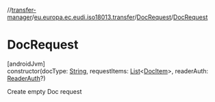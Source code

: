 //[transfer-manager](../../../index.md)/[eu.europa.ec.eudi.iso18013.transfer](../index.md)/[DocRequest](index.md)/[DocRequest](-doc-request.md)

# DocRequest

[androidJvm]\
constructor(docType: [String](https://kotlinlang.org/api/latest/jvm/stdlib/kotlin/-string/index.html), requestItems: [List](https://kotlinlang.org/api/latest/jvm/stdlib/kotlin.collections/-list/index.html)&lt;[DocItem](../-doc-item/index.md)&gt;, readerAuth: [ReaderAuth](../-reader-auth/index.md)?)

Create empty Doc request
